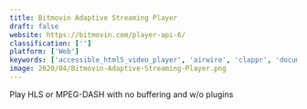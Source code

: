 ```yaml
---
title: Bitmovin Adaptive Streaming Player
draft: false 
website: https://bitmovin.com/player-api-6/
classification: ['']
platform: ['Web']
keywords: ['accessible_html5_video_player', 'airwire', 'clappr', 'documentary_storm', 'hotstar', 'iina', 'jw_player', 'mediaelement.js', 'nextd', 'netflix_party', 'netflix_secret_categories', 'playtray', 'plyr', 'the_netflix_switch', 'vlc_for_apple_tv', 'vlc_for_mobile', 'videojs', 'videoloupe_for_mac', 'vimeo_player', 'vplayed_all_device_player', 'wistia']
image: 2020/04/Bitmovin-Adaptive-Streaming-Player.png
---
```

Play HLS or MPEG-DASH with no buffering and w/o plugins